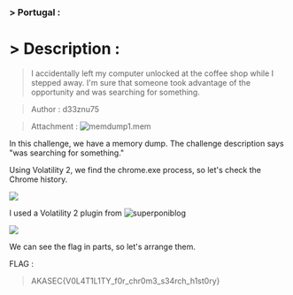 ### > Portugal :

# > Description :

> I accidentally left my computer unlocked at the coffee shop while I stepped away. I'm sure that someone took advantage of the opportunity and was searching for something.

> Author : d33znu75

> Attachment : ![memdump1.mem](https://www.mediafire.com/file/7fxn5r9ynwxqj2h/memdump1.mem/file)

In this challenge, we have a memory dump. The challenge description says "was searching for something."

Using Volatility 2, we find the chrome.exe process, so let's check the Chrome history.

![](./images/)

I used a Volatility 2 plugin from ![superponiblog](https://blog.superponible.com/2014/08/31/volatility-plugin-chrome-history/)

![](./images/)

We can see the flag in parts, so let's arrange them.

FLAG : 
> AKASEC{V0L4T1L1TY_f0r_chr0m3_s34rch_h1st0ry}